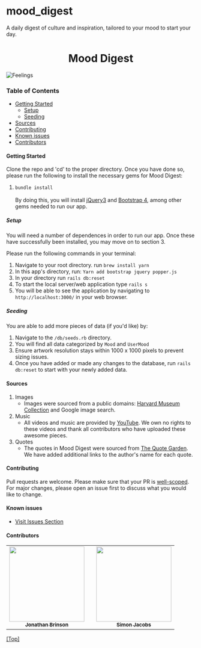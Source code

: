 # mood_digest
A daily digest of culture and inspiration, tailored to your mood to start your day.
<h1 style="text-align: center">Mood Digest</h1>

<img src="https://cutt.ly/gkw1rsV" alt="Feelings">


### Table of Contents

  - [Getting Started](#getting-started)
    - [Setup](#setup)
    - [Seeding](#seeding)
  - [Sources](#sources)
  - [Contributing](#contributing)
  - [Known issues](#known-issues)
  - [Contributors](#contributors)



#### Getting Started
Clone the repo and 'cd' to the proper directory. Once you have done so, please run the following to install the necessary gems for Mood Digest:
1. `bundle install`
<br><br>
By doing this, you will install <a href="https://blog.jquery.com/2016/06/09/jquery-3-0-final-released/">jQuery3</a> and <a href="https://github.com/twbs/bootstrap-rubygem">Bootstrap 4</a>, among other gems needed to run our app.

##### Setup
You will need a number of dependences in order to run our app. Once these have successfully been installed, you may move on to section 3. 

Please run the following commands in your terminal:
   1. Navigate to your root directory. run `brew install yarn`
   2. In this app's directory, run: `Yarn add bootstrap jquery popper.js`
   3. In your directory run `rails db:reset`
   4. To start the local server/web application type `rails s`
   5. You will be able to see the application by navigating to `http://localhost:3000/` in your web browser.

##### Seeding
You are able to add more pieces of data (if you'd like) by:
1. Navigate to the `/db/seeds.rb` directory. 
2. You will find all data categorized by `Mood` and `UserMood`
3. Ensure artwork resolution stays within 1000 x 1000 pixels to prevent sizing issues. 
4. Once you have added or made any changes to the database, run `rails db:reset` to start with your newly added data.

#### Sources
1. Images
   * Images were sourced from a public domains: <a href= https://harvardartmuseums.org/>Harvard Museum Collection</a> and Google image search.
2. Music
   * All videos and music are provided by <a href= https://www.youtube.com/>YouTube</a>. We own no rights to these videos and thank all contributors who have uploaded these awesome pieces.
3. Quotes
   * The quotes in Mood Digest were sourced from <a href="https://www.quotegarden.com/">The Quote Garden</a>. We have added additional links to the author's name for each quote.


#### Contributing
Pull requests are welcome. Please make sure that your PR is <a href="https://www.netlify.com/blog/2020/03/31/how-to-scope-down-prs/">well-scoped</a>. For major changes, please open an issue first to discuss what you would like to change.

#### Known issues
* <a href="https://github.com/simonjacobs212/mood_digest/issues">Visit Issues Section</a>

#### Contributors
<table>
  <tr>
    <td align="center"><a href="https://github.com/Lohengrin22"><img src="https://avatars.githubusercontent.com/u/21296984?s=400&u=3c189df6bd4c8e42c12c1fdfcce3e7ade4969951&v=4" width="200px;" alt=""/><br /><sub><b>Jonathan Brinson</b></sub></a><br />
    <td></td>
    <td align="center"><a href="https://github.com/simonjacobs212"><img src="https://avatars1.githubusercontent.com/u/71735267?s=460&v=4" width="200px;" alt=""/><br /><sub><b>Simon Jacobs</b></sub></a><br />
    </tr>
</table>

[[Top]](#table-of-contents)
